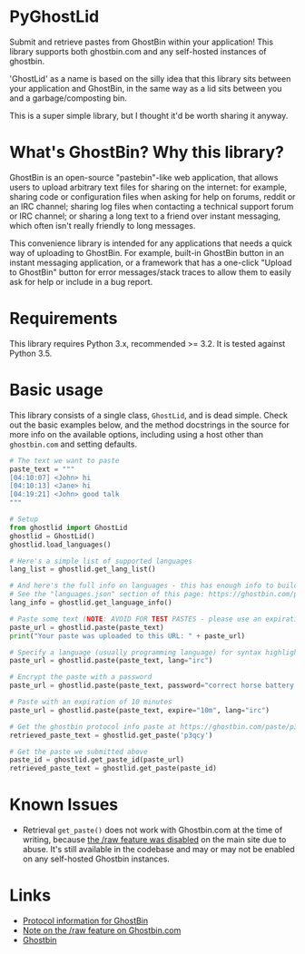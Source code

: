 # PyGhostLid

Submit and retrieve pastes from GhostBin within your application! This library supports both
ghostbin.com and any self-hosted instances of ghostbin.

'GhostLid' as a name is based on the silly idea that this library sits between your application and
GhostBin, in the same way as a lid sits between you and a garbage/composting bin.

This is a super simple library, but I thought it'd be worth sharing it anyway.

# What's GhostBin? Why this library?

GhostBin is an open-source "pastebin"-like web application, that allows users to upload arbitrary
text files for sharing on the internet: for example, sharing code or configuration files when asking
for help on forums, reddit or an IRC channel; sharing log files when contacting a technical support
forum or IRC channel; or sharing a long text to a friend over instant messaging, which often isn't
really friendly to long messages.

This convenience library is intended for any applications that needs a quick way of uploading to
GhostBin. For example, built-in GhostBin button in an instant messaging application, or a framework
that has a one-click "Upload to GhostBin" button for error messages/stack traces to allow them to
easily ask for help or include in a bug report.

# Requirements

This library requires Python 3.x, recommended >= 3.2. It is tested against Python 3.5.

# Basic usage

This library consists of a single class, `GhostLid`, and is dead simple. Check out the basic
examples below, and the method docstrings in the source for more info on the available options,
including using a host other than `ghostbin.com` and setting defaults.

```python
# The text we want to paste
paste_text = """
[04:10:07] <John> hi
[04:10:13] <Jane> hi
[04:19:21] <John> good talk
"""

# Setup
from ghostlid import GhostLid
ghostlid = GhostLid()
ghostlid.load_languages()

# Here's a simple list of supported languages
lang_list = ghostlid.get_lang_list()

# And here's the full info on languages - this has enough info to build a nice user interface
# See the "languages.json" section of this page: https://ghostbin.com/paste/p3qcy
lang_info = ghostlid.get_language_info()

# Paste some text (NOTE: AVOID FOR TEST PASTES - please use an expiration time limit!)
paste_url = ghostlid.paste(paste_text)
print("Your paste was uploaded to this URL: " + paste_url)

# Specify a language (usually programming language) for syntax highlighting
paste_url = ghostlid.paste(paste_text, lang="irc")

# Encrypt the paste with a password
paste_url = ghostlid.paste(paste_text, password="correct horse battery staple", lang="irc")

# Paste with an expiration of 10 minutes
paste_url = ghostlid.paste(paste_text, expire="10m", lang="irc")

# Get the ghostbin protocol info paste at https://ghostbin.com/paste/p3qcy
retrieved_paste_text = ghostlid.get_paste('p3qcy')

# Get the paste we submitted above
paste_id = ghostlid.get_paste_id(paste_url)
retrieved_paste_text = ghostlid.get_paste(paste_id)
```


# Known Issues

* Retrieval `get_paste()` does not work with Ghostbin.com at the time of writing, because
  [the /raw feature was disabled](https://github.com/DHowett/ghostbin/issues/41) on the main site
  due to abuse. It's still available in the codebase and may or may not be enabled on any
  self-hosted Ghostbin instances.

# Links

* [Protocol information for GhostBin](https://ghostbin.com/paste/p3qcy)
* [Note on the /raw feature on Ghostbin.com](https://github.com/DHowett/ghostbin/issues/41)
* [Ghostbin](https://ghostbin.com)
